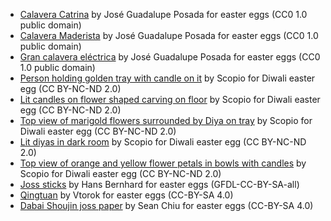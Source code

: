 - [Calavera Catrina](https://commons.wikimedia.org/wiki/File:Posada2.Catrina.jpeg) by José Guadalupe Posada for easter eggs (CC0 1.0 public domain)
- [Calavera Maderista](https://commons.wikimedia.org/wiki/File:Jos%C3%A9_Guadalupe_Posada,_Calavera_Maderista,_NGA_30476.jpg) by José Guadalupe Posada for easter eggs (CC0 1.0 public domain)
- [Gran calavera eléctrica](https://commons.wikimedia.org/wiki/File:Gran_calavera_el%C3%A9ctrica2.jpg) by José Guadalupe Posada for easter eggs (CC0 1.0 public domain)
- [Person holding golden tray with candle on it](https://thenounproject.com/photo/5lr2vb) by Scopio for Diwali easter egg (CC BY-NC-ND 2.0)
- [Lit candles on flower shaped carving on floor](https://thenounproject.com/photo/476lB5) by Scopio for Diwali easter egg (CC BY-NC-ND 2.0)
- [Top view of marigold flowers surrounded by Diya on tray](https://thenounproject.com/photo/5rAx20) by Scopio for Diwali easter egg (CC BY-NC-ND 2.0)
- [Lit diyas in dark room](https://thenounproject.com/photo/5lKe70) by Scopio for Diwali easter egg (CC BY-NC-ND 2.0)
- [Top view of orange and yellow flower petals in bowls with candles](https://thenounproject.com/photo/0vmgxb) by Scopio for Diwali easter egg (CC BY-NC-ND 2.0)
- [Joss sticks](https://commons.wikimedia.org/wiki/File:Joss_sticks.jpg) by Hans Bernhard for easter eggs (GFDL-CC-BY-SA-all)
- [Qingtuan](https://commons.wikimedia.org/wiki/File:Qingtuan_1.jpg) by Vtorok for easter eggs (CC-BY-SA 4.0)
- [Dabai Shoujin joss paper](https://commons.wikimedia.org/wiki/File:%E5%A4%A7%E7%99%BE%E5%A3%BD%E9%87%91.jpg) by Sean Chiu for easter eggs (CC-BY-SA 4.0)
